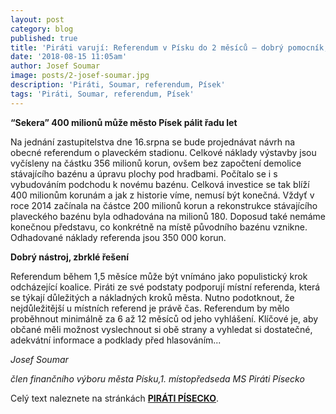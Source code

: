 ```yaml
---
layout: post
category: blog
published: true
title: 'Piráti varují: Referendum v Písku do 2 měsíců – dobrý pomocník, nebo zlý pán?'
date: '2018-08-15 11:05am'
author: Josef Soumar
image: posts/2-josef-soumar.jpg
description: 'Piráti, Soumar, referendum, Písek'
tags: 'Piráti, Soumar, referendum, Písek'
---
```

__“Sekera” 400 milionů může město Písek pálit řadu let__

Na jednání zastupitelstva dne 16.srpna se bude projednávat návrh na obecné referendum o plaveckém stadionu. Celkové náklady výstavby jsou vyčísleny na částku 356 milionů korun, ovšem bez započtení demolice stávajícího bazénu a úpravu plochy pod hradbami. Počítalo se i s vybudováním podchodu k novému bazénu. Celková investice se tak blíží 400 milionům korunám a jak z historie víme, nemusí být konečná. Vždyť v roce 2014 začínala na částce 200 milionů korun a rekonstrukce stávajícího plaveckého bazénu byla odhadována na milionů 180. Doposud také nemáme konečnou představu, co konkrétně na místě původního bazénu vznikne. Odhadované náklady referenda jsou 350 000 korun.

__Dobrý nástroj, zbrklé řešení__

Referendum během 1,5 měsíce může být vnímáno jako populistický krok odcházející koalice. Piráti ze své podstaty podporují místní referenda, která se týkají důležitých a nákladných kroků města. Nutno podotknout, že nejdůležitější u místních referend je právě čas. Referendum by mělo proběhnout minimálně za 6 až 12 měsíců od jeho vyhlášení. Klíčové je, aby občané měli možnost vyslechnout si obě strany a vyhledat si dostatečné, adekvátní informace a podklady před hlasováním...

_Josef Soumar_

_člen finančního výboru města Písku,1. místopředseda MS Piráti Písecko_

Celý text naleznete na stránkách [**PIRÁTI PÍSECKO**](http://www.piratipisecko.cz/pirati-varuji-referendum-do-2-mesicu-dobry-pomocnik-nebo-zly-pan/).
